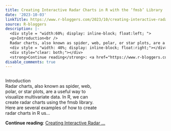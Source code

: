 ```yaml
---
title: Creating Interactive Radar Charts in R with the ‘fmsb’ Library
date: '2023-10-03'
linkTitle: https://www.r-bloggers.com/2023/10/creating-interactive-radar-charts-in-r-with-the-fmsb-library/
source: R-bloggers
description: |-
  <div style = "width:60%; display: inline-block; float:left; ">
  <p>Introduction<br />
  Radar charts, also known as spider, web, polar, or star plots, are a useful way to visualize multivariate data. In R, we can create radar charts using the fmsb library. Here are several examples of how to create radar charts in R us...</p></div>
  <div style = "width: 40%; display: inline-block; float:right;"></div>
  <div style="clear: both;"></div>
  <strong>Continue reading</strong>: <a href="https://www.r-bloggers.com/2023/10/creating-interactive-radar-charts-in-r-with-the-fmsb-library/">Creating Interactive Radar ...
disable_comments: true
---
```

<div style = "width:60%; display: inline-block; float:left; ">
<p>Introduction<br />
Radar charts, also known as spider, web, polar, or star plots, are a useful way to visualize multivariate data. In R, we can create radar charts using the fmsb library. Here are several examples of how to create radar charts in R us...</p></div>
<div style = "width: 40%; display: inline-block; float:right;"></div>
<div style="clear: both;"></div>
<strong>Continue reading</strong>: <a href="https://www.r-bloggers.com/2023/10/creating-interactive-radar-charts-in-r-with-the-fmsb-library/">Creating Interactive Radar ...